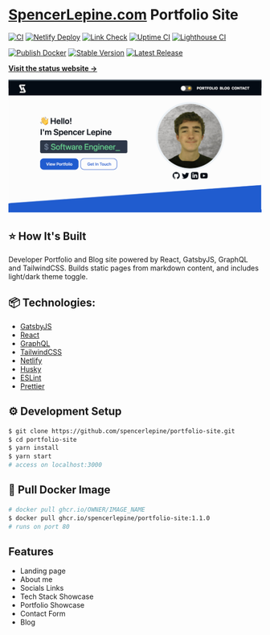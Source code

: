 # [SpencerLepine.com](https://www.spencerlepine.com/) Portfolio Site

[![CI](https://github.com/spencerlepine/portfolio-site/actions/workflows/ci.yml/badge.svg?branch=master)](https://github.com/spencerlepine/portfolio-site/actions/workflows/ci.yml) [![Netlify Deploy](https://github.com/spencerlepine/portfolio-site/actions/workflows/netlify.yml/badge.svg?branch=master)](https://github.com/spencerlepine/portfolio-site/actions/workflows/netlify.yml) [![Link Check](https://github.com/spencerlepine/portfolio-site/actions/workflows/link-check.yml/badge.svg?branch=master)](https://github.com/spencerlepine/portfolio-site/actions/workflows/link-check.yml) [![Uptime CI](https://github.com/spencerlepine/portfolio-site-uptime/workflows/Uptime%20CI/badge.svg)](https://github.com/spencerlepine/portfolio-site-uptime/actions?query=workflow%3A%22Uptime+CI%22) [![Lighthouse CI](https://github.com/spencerlepine/portfolio-site/actions/workflows/lighthouse.yml/badge.svg?branch=master)](https://github.com/spencerlepine/portfolio-site/actions/workflows/lighthouse.yml)

[![Publish Docker](https://github.com/spencerlepine/portfolio-site/actions/workflows/publish-to-ghcr.yml/badge.svg?branch=master)](https://github.com/spencerlepine/portfolio-site/actions/workflows/publish-to-ghcr.yml) [![Stable Version](https://img.shields.io/github/v/tag/spencerlepine/portfolio-site)](https://img.shields.io/github/v/tag/spencerlepine/portfolio-site) [![Latest Release](https://img.shields.io/github/v/release/spencerlepine/portfolio-site?color=%233D9970)](https://img.shields.io/github/v/tag/spencerlepine/portfolio-site?color=%233D9970)

[**Visit the status website →**](https://spencerlepine.github.io/portfolio-site-uptime)

![OG Snapshot](./static/og@2x.png)

## ⭐ How It's Built
Developer Portfolio and Blog site powered by React, GatsbyJS, GraphQL and TailwindCSS. Builds static pages from markdown content, and includes light/dark theme toggle.

## 📦 Technologies:

- [GatsbyJS](https://www.gatsbyjs.com/)
- [React](https://reactjs.org/)
- [GraphQL](https://graphql.org/)
- [TailwindCSS](https://tailwindcss.com/)
- [Netlify](https://www.netlify.com/)
- [Husky](https://typicode.github.io/husky/)
- [ESLint](https://eslint.org/)
- [Prettier](https://prettier.io/)

## ⚙️ Development Setup
```sh
$ git clone https://github.com/spencerlepine/portfolio-site.git
$ cd portfolio-site
$ yarn install
$ yarn start
# access on localhost:3000
```

## 🐳 Pull Docker Image
```sh
# docker pull ghcr.io/OWNER/IMAGE_NAME
$ docker pull ghcr.io/spencerlepine/portfolio-site:1.1.0
# runs on port 80
```

## Features
- Landing page
- About me
- Socials Links
- Tech Stack Showcase
- Portfolio Showcase
- Contact Form
- Blog